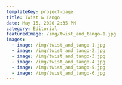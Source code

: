 ```yaml
---
templateKey: project-page
title: Twist & Tango
date: May 15, 2020 2:35 PM
category: Editorial
featuredImage: /img/twist_and_tango-1.jpg
images:
  - image: /img/twist_and_tango-1.jpg
  - image: /img/twist_and_tango-2.jpg
  - image: /img/twist_and_tango-3.jpg
  - image: /img/twist_and_tango-4.jpg
  - image: /img/twist_and_tango-5.jpg
  - image: /img/twist_and_tango-6.jpg
---
```

